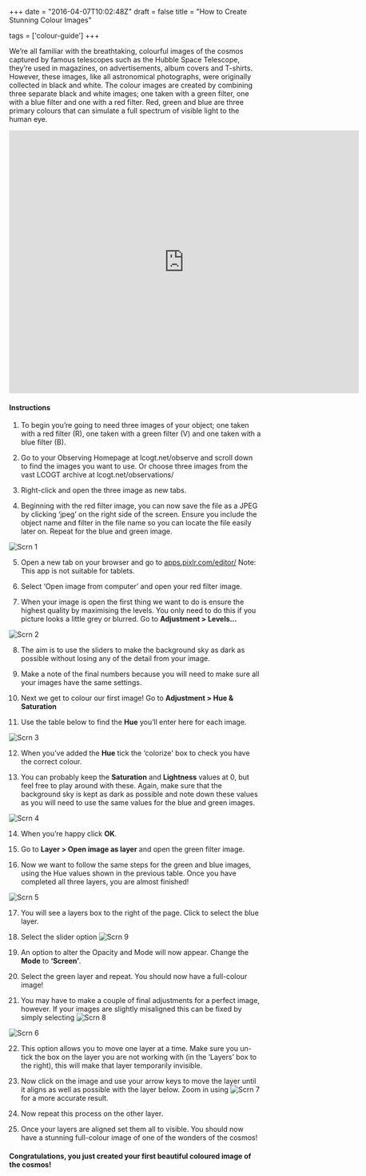 +++
date = "2016-04-07T10:02:48Z"
draft = false
title = "How to Create Stunning Colour Images"

tags = ['colour-guide']
+++

We’re all familiar with the breathtaking, colourful images of the cosmos captured by famous telescopes such as the Hubble Space Telescope, they’re used in magazines, on advertisements, album covers and T-shirts. However, these images, like all astronomical photographs, were originally collected in black and white. The colour images are created by combining three separate black and white images; one taken with a green filter, one with a blue filter and one with a red filter. Red, green and blue are three primary colours that can simulate a full spectrum of visible light to the human eye.

<iframe width="700" height="525" src="https://www.youtube.com/embed/HX4thuUy0Z0" frameborder="0" allowfullscreen></iframe>

#### Instructions

1) To begin you’re going to need three images of your object; one taken with a red filter (R), one taken with a green filter (V) and one taken with a blue filter (B). 

2) Go to your Observing Homepage at lcogt.net/observe and scroll down to find the images you want to use. Or choose three images from the vast LCOGT archive at lcogt.net/observations/

3) Right-click and open the three image as new tabs. 

4) Beginning with the red filter image, you can now save the file as a JPEG by clicking ‘jpeg’ on the right side of the screen. Ensure you include the object name and filter in the file name so you can locate the file easily later on. Repeat for the blue and green image.

![Scrn 1](/images/colourguide1.png)

5) Open a new tab on your browser and go to [apps.pixlr.com/editor/](https://pixlr.com/editor/) 
Note: This app is not suitable for tablets. 

6) Select ‘Open image from computer’ and open your red filter image.

7) When your image is open the first thing we want to do is ensure the highest quality by maximising the levels. You only need to do this if you picture looks a little grey or blurred. Go to **Adjustment > Levels…**

![Scrn 2](/images/colourguide2.png)

8) The aim is to use the sliders to make the background sky as dark as possible without losing any of the detail from your image.

9) Make a note of the final numbers because you will need to make sure all your images have the same settings. 

10) Next we get to colour our first image! Go to **Adjustment > Hue & Saturation**

11) Use the table below to find the **Hue** you’ll enter here for each image.

![Scrn 3](/images/colourguide3.png)

12) When you’ve added the **Hue** tick the ‘colorize' box to check you have the correct colour. 

13) You can probably keep the **Saturation** and **Lightness** values at 0, but feel free to play around with these. Again, make sure that the background sky is kept as dark as possible and note down these values as you will need to use the same values for the blue and green images.

![Scrn 4](/images/colourguide4.png)

14) When you’re happy click **OK**.

15) Go to **Layer > Open image as layer** and open the green filter image.

16) Now we want to follow the same steps for the green and blue images, using the Hue values shown in the previous table. Once you have completed all three layers, you are almost finished!

![Scrn 5](/images/colourguide5.png)

17) You will see a layers box to the right of the page. Click to select the blue layer. 

18) Select the slider option ![Scrn 9](/images/colourguide9.png)

19) An option to alter the Opacity and Mode will now appear. Change the **Mode** to **‘Screen’**.

20) Select the green layer and repeat. You should now have a full-colour image!

21) You may have to make a couple of final adjustments for a perfect image, however. If your images are slightly misaligned this can be fixed by simply selecting ![Scrn 8](/images/colourguide8.png)

![Scrn 6](/images/colourguide6.png)

22) This option allows you to move one layer at a time. Make sure you un-tick the box on the layer you are not working with (in the ‘Layers’ box to the right), this will make that layer temporarily invisible. 

23) Now click on the image and use your arrow keys to move the layer until it aligns as well as possible with the layer below. Zoom in using ![Scrn 7](/images/colourguide7.png) for a more accurate result.

24) Now repeat this process on the other layer. 

25) Once your layers are aligned set them all to visible. You should now have a stunning full-colour image of one of the wonders of the cosmos!

#### Congratulations, you just created your first beautiful coloured image of the cosmos!

<script>
  (function(i,s,o,g,r,a,m){i['GoogleAnalyticsObject']=r;i[r]=i[r]||function(){
  (i[r].q=i[r].q||[]).push(arguments)},i[r].l=1*new Date();a=s.createElement(o),
  m=s.getElementsByTagName(o)[0];a.async=1;a.src=g;m.parentNode.insertBefore(a,m)
  })(window,document,'script','https://www.google-analytics.com/analytics.js','ga');

  ga('create', 'UA-82677354-1', 'auto');
  ga('send', 'pageview');

</script>